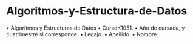 # Algoritmos-y-Estructura-de-Datos
• Algoritmos y Estructuras de Datos • CursoK1051. • Año de cursada, y cuatrimestre si corresponde. • Legajo. • Apellido. • Nombre.
